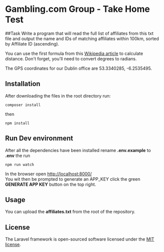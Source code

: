 # Gambling.com Group - Take Home Test

##Task
Write a program that will read the full list of affiliates from this txt file and output the name and IDs of matching affiliates within 100km, sorted by Affiliate ID (ascending).

You can use the first formula from this [Wikipedia article](https://en.wikipedia.org/wiki/Great-circle_distance) to calculate distance. Don't forget, you'll need to convert degrees to radians.

The GPS coordinates for our Dublin office are 53.3340285, -6.2535495.

## Installation
After downloading the files in the root directory run:  

```
composer install
```  
then  

```
npm install
```
## Run Dev environment 
After all the dependencies have been installed rename **.env.example** to **.env** the run  
```npm
npm run watch
```  
In the browser open [http://localhost:8000/](http://localhost:8000/)  
You wit then be prompted to generate an APP_KEY click the green **GENERATE APP KEY** button on the top right.

## Usage  
You can upload the **affiliates.txt** from the root of the repository.

## License

The Laravel framework is open-sourced software licensed under the [MIT license](https://opensource.org/licenses/MIT).

